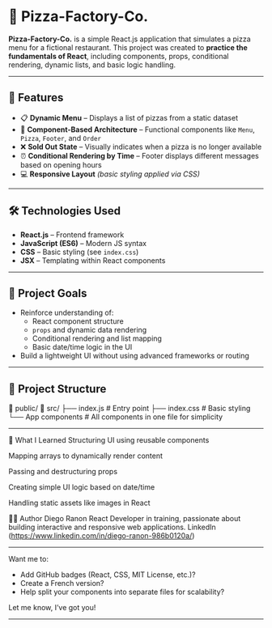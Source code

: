 # 🍕 Pizza-Factory-Co.

**Pizza-Factory-Co.** is a simple React.js application that simulates a pizza menu for a fictional restaurant. This project was created to **practice the fundamentals of React**, including components, props, conditional rendering, dynamic lists, and basic logic handling.

---

## 🚀 Features

- 📋 **Dynamic Menu** – Displays a list of pizzas from a static dataset
- 🧩 **Component-Based Architecture** – Functional components like `Menu`, `Pizza`, `Footer`, and `Order`
- ❌ **Sold Out State** – Visually indicates when a pizza is no longer available
- ⏰ **Conditional Rendering by Time** – Footer displays different messages based on opening hours
- 💻 **Responsive Layout** *(basic styling applied via CSS)*

---

## 🛠️ Technologies Used

- **React.js** – Frontend framework
- **JavaScript (ES6)** – Modern JS syntax
- **CSS** – Basic styling (see `index.css`)
- **JSX** – Templating within React components

---

## 🎯 Project Goals

- Reinforce understanding of:
  - React component structure
  - `props` and dynamic data rendering
  - Conditional rendering and list mapping
  - Basic date/time logic in the UI
- Build a lightweight UI without using advanced frameworks or routing

---

## 📁 Project Structure

📁 public/
📁 src/
  ├── index.js        # Entry point
  ├── index.css       # Basic styling
  └── App components  # All components in one file for simplicity

---

🧠 What I Learned
Structuring UI using reusable components

Mapping arrays to dynamically render content

Passing and destructuring props

Creating simple UI logic based on date/time

Handling static assets like images in React

👨‍💻 Author
Diego Ranon
React Developer in training, passionate about building interactive and responsive web applications.
LinkedIn (https://www.linkedin.com/in/diego-ranon-986b0120a/)

---

Want me to:
- Add GitHub badges (React, CSS, MIT License, etc.)?
- Create a French version?
- Help split your components into separate files for scalability?

Let me know, I’ve got you!


---

